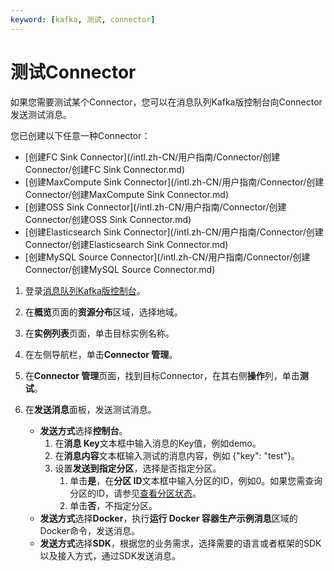 ```yaml
---
keyword: [kafka, 测试, connector]
---
```


# 测试Connector

如果您需要测试某个Connector，您可以在消息队列Kafka版控制台向Connector发送测试消息。

您已创建以下任意一种Connector：

-   [创建FC Sink Connector](/intl.zh-CN/用户指南/Connector/创建Connector/创建FC Sink Connector.md)
-   [创建MaxCompute Sink Connector](/intl.zh-CN/用户指南/Connector/创建Connector/创建MaxCompute Sink Connector.md)
-   [创建OSS Sink Connector](/intl.zh-CN/用户指南/Connector/创建Connector/创建OSS Sink Connector.md)
-   [创建Elasticsearch Sink Connector](/intl.zh-CN/用户指南/Connector/创建Connector/创建Elasticsearch Sink Connector.md)
-   [创建MySQL Source Connector](/intl.zh-CN/用户指南/Connector/创建Connector/创建MySQL Source Connector.md)

1.  登录[消息队列Kafka版控制台](https://kafka.console.aliyun.com/?spm=a2c4g.11186623.2.22.6bf72638IfKzDm)。

2.  在**概览**页面的**资源分布**区域，选择地域。

3.  在**实例列表**页面，单击目标实例名称。

4.  在左侧导航栏，单击**Connector 管理**。

5.  在**Connector 管理**页面，找到目标Connector，在其右侧**操作**列，单击**测试**。

6.  在**发送消息**面板，发送测试消息。

    -   **发送方式**选择**控制台**。
        1.  在**消息 Key**文本框中输入消息的Key值，例如demo。
        2.  在**消息内容**文本框输入测试的消息内容，例如 \{"key": "test"\}。
        3.  设置**发送到指定分区**，选择是否指定分区。
            1.  单击**是**，在**分区 ID**文本框中输入分区的ID，例如0。如果您需查询分区的ID，请参见[查看分区状态](/intl.zh-CN/用户指南/Topic/查看分区状态.md)。
            2.  单击**否**，不指定分区。
    -   **发送方式**选择**Docker**，执行**运行 Docker 容器生产示例消息**区域的Docker命令，发送消息。
    -   **发送方式**选择**SDK**，根据您的业务需求，选择需要的语言或者框架的SDK以及接入方式，通过SDK发送消息。

